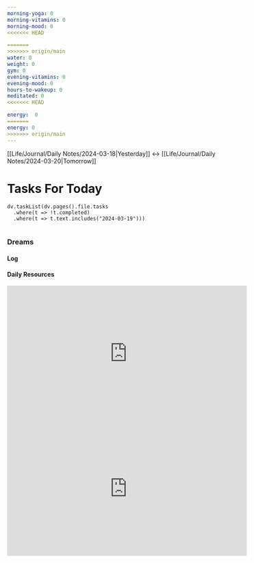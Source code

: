 ```yaml
---
morning-yoga: 0
morning-vitamins: 0
morning-mood: 0
<<<<<<< HEAD

=======
>>>>>>> origin/main
water: 0
weight: 0
gym: 0
evening-vitamins: 0
evening-mood: 0
hours-to-wakeup: 0
meditated: 0
<<<<<<< HEAD

energy:  0
=======
energy: 0
>>>>>>> origin/main
---
```

[[Life/Journal/Daily Notes/2024-03-18|Yesterday]] <-> [[Life/Journal/Daily Notes/2024-03-20|Tomorrow]]
# Tasks For Today

```dataviewjs
dv.taskList(dv.pages().file.tasks 
  .where(t => !t.completed)
  .where(t => t.text.includes("2024-03-19")))
  
```
### Dreams

#### Log

#### Daily Resources

<iframe width="560" height="315" src="https://www.youtube.com/embed/klmBssEYkdU" title="YouTube video player" frameborder="0" allow="accelerometer; autoplay; clipboard-write; encrypted-media; gyroscope; picture-in-picture; web-share" allowfullscreen></iframe>

<iframe width="560" height="315" src="https://www.youtube.com/embed/aEqlQvczMJQ" title="YouTube video player" frameborder="0" allow="accelerometer; autoplay; clipboard-write; encrypted-media; gyroscope; picture-in-picture; web-share" allowfullscreen></iframe>


